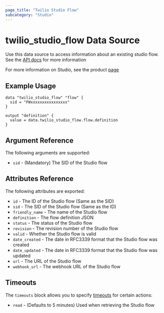 ```yaml
---
page_title: "Twilio Studio Flow"
subcategory: "Studio"
---
```


# twilio_studio_flow Data Source

Use this data source to access information about an existing studio flow. See the [API docs](https://www.twilio.com/docs/studio/rest-api/v2/flow) for more information

For more information on Studio, see the product [page](https://www.twilio.com/studio)

## Example Usage

```hcl
data "twilio_studio_flow" "flow" {
  sid = "FWxxxxxxxxxxxxxxxx"
}

output "definition" {
  value = data.twilio_studio_flow.flow.definition
}
```

## Argument Reference

The following arguments are supported:

- `sid` - (Mandatory) The SID of the Studio flow

## Attributes Reference

The following attributes are exported:

- `id` - The ID of the Studio flow (Same as the SID)
- `sid` - The SID of the Studio flow (Same as the ID)
- `friendly_name` - The name of the Studio flow
- `definition` - The flow definition JSON
- `status` - The status of the Studio flow
- `revision` - The revision number of the Studio flow
- `valid` - Whether the Studio flow is valid
- `date_created` - The date in RFC3339 format that the Studio flow was created
- `date_updated` - The date in RFC3339 format that the Studio flow was updated
- `url` - The URL of the Studio flow
- `webhook_url` - The webhook URL of the Studio flow

## Timeouts

The `timeouts` block allows you to specify [timeouts](https://www.terraform.io/docs/configuration/resources.html#timeouts) for certain actions:

- `read` - (Defaults to 5 minutes) Used when retrieving the Studio flow
